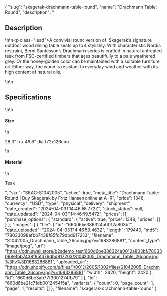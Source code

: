 {
  "slug": "skagerak-drachmann-table-round",
  "name": "Drachmann Table: Round",
  "description": "<h2>Description</h2>\n<!-- split -->\n<p class=\"lead\">A convivial round version of  Skagerak’s signature outdoor wood dining table seats up to 4 stylishly. With characteristic Nordic restraint, Bernt Santesson’s Drachmann series is crafted in natural untreated teak from FSC-certified timbers that ages beautifully to a pale weathered grey. Or the honey-golden color can be maintained with a suitable furniture oil. Either way, the wood is resistant to everyday wind and weather with its high content of natural oils.</p>\n<!-- split -->\n<h2>Specifications</h2>\n<!-- split -->\n<h4>Size</h4>\n<p>28.3\" h x 49.6\" dia (72x126cm)</p>\n<h4>Material</h4>\n<p>Teak</p>",
  "sku": "SKAG-S1042005",
  "active": true,
  "meta_title": "Drachmann Table: Round | Buy Skagerak by Fritz Hansen online at A+R",
  "price": 1348,
  "currency": "USD",
  "type": "physical",
  "delivery": "shipment",
  "date_created": "2024-04-03T14:46:58.772Z",
  "stock_status": null,
  "date_updated": "2024-04-03T14:46:59.547Z",
  "prices": [],
  "purchase_options": {
    "standard": {
      "active": true,
      "price": 1348,
      "prices": []
    }
  },
  "images": [
    {
      "file": {
        "id": "660d6be386324a0012a803bf",
        "date_uploaded": "2024-04-03T14:46:59.463Z",
        "length": 179440,
        "md5": "78033098efbb7438f85fd79dbd917203",
        "filename": "S1042005_Drachmann_Table_26copy.jpg?v=1683286881",
        "content_type": "image/jpeg",
        "url": "https://cdn.swell.store/b2sdemo_test/660d6be386324a0012a803bf/78033098efbb7438f85fd79dbd917203/S1042005_Drachmann_Table_26copy.jpg%3Fv%3D1683286881",
        "uploaded_url": "https://cdn.shopify.com/s/files/1/0012/2005/1002/files/S1042005_Drachmann_Table_26copy.jpg?v=1683286881",
        "width": 2420,
        "height": 2420
      },
      "id": "660d6be3ab77f3001274fb79"
    }
  ],
  "id": "660d6be21c71db0012454f5a",
  "variants": {
    "count": 0,
    "page_count": 1,
    "page": 1,
    "results": []
  },
  "filename": "skagerak-drachmann-table-round"
}